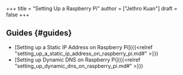 +++
title = "Setting Up a Raspberry Pi"
author = ["Jethro Kuan"]
draft = false
+++

## Guides {#guides}

-   [Setting up a Static IP Address on Raspberry Pi]({{<relref "setting_up_a_static_ip_address_on_raspberry_pi.md#" >}})
-   [Setting up Dynamic DNS on Raspberry Pi]({{<relref "setting_up_dynamic_dns_on_raspberry_pi.md#" >}})